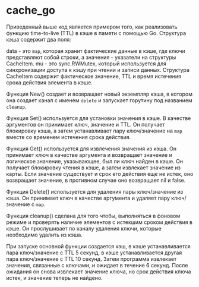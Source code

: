 # cache_go

Приведенный выше код является примером того, как реализовать функцию time-to-live (TTL) в кэше в памяти с помощью Go. Структура кэша содержит два поля:

data - это `map`, которая хранит фактические данные в кэше, где ключи представляют собой строки, а значения - указатели на структуры CacheItem.
mu - это sync.RWMutex, который используется для синхронизации доступа к кэшу при чтении и записи данных.
Структура CacheItem содержит фактическое значение, TTL и время истечения срока действия элемента в кэше.

Функция New() создает и возвращает новый экземпляр кэша, в котором она создает канал с именем `delete` и запускает горутину под названием `cleanup`.

Функция Set() используется для установки значения в кэше. В качестве аргументов он принимает ключ, значение и TTL. Он получает блокировку кэша, а затем устанавливает пару ключ/значение на `map` вместе со временем истечения срока действия.

Функция Get() используется для извлечения значения из кэша. Он принимает ключ в качестве аргумента и возвращает значение и логическое значение, указывающее, был ли ключ найден в кэше. Он получает блокировку чтения в кэше, а затем извлекает значение из карты. Если значение существует и срок его действия еще не истек, оно возвращает значение, в противном случае оно возвращает nil и false.

Функция Delete() используется для удаления пары ключ/значение из кэша. Он принимает ключ в качестве аргумента и удаляет пару ключ/значение с `map`.

Функция cleanup() сделана для того чтобы, выполняться в фоновом режиме и проверять наличие элементов с истекшим сроком действия в кэше. Он прослушивает по каналу удаления ключи, которые необходимо удалить из кэша.

При запуске основной функции создается кэш, в кэше устанавливается пара ключ/значение с TTL 5 секунд, в кэше устанавливается другая пара ключ/значение с TTL 10 секунд. Затем программа извлекает значения, связанные с ключами, и ожидает в течение 6 секунд. После ожидания он снова извлекает значение ключа, но срок действия ключа истек, и значение теперь не найдено.
